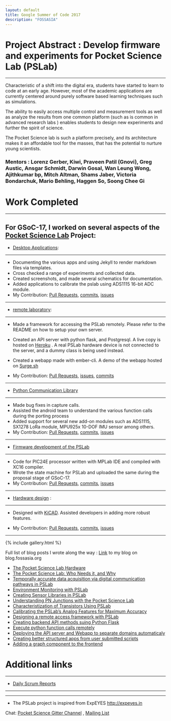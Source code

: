 ```yaml
---
layout: default
title: Google Summer of Code 2017
description: "FOSSASIA"
---
```


Project Abstract : Develop firmware and experiments for Pocket Science Lab (PSLab)
===

---

Characteristic of a shift into the digital era, students have started to learn to code at an early age. However, most of the academic applications are currently centered around purely software based learning techniques such as simulations.

The ability to easily access multiple control and measurement tools as well as analyze the results from one common platform (such as is common in advanced research labs ) enables students to design new experiments and further the spirit of science.

The Pocket Science lab is such a platform precisely, and its architecture makes it an affordable tool for the masses, that has the potential to nurture young scientists.

### Mentors : Lorenz Gerber, Kiwi, Praveen Patil (Gnovi), Greg Austic, Ansgar Schmidt, Darwin Gosal, Wan Leung Wong, Ajithkumar bp, Mitch Altman, Shams Jaber, Victoria Bondarchuk, Mario Behling, Haggen So, Soong Chee Gi

Work Completed
===

---

For GSoC-17, I worked on several aspects of the [Pocket Science Lab](https://pslab.fossasia.org) Project:
---

* [Desktop Applications](https://github.com/fossasia/pslab-desktop-apps):
---
  * Documenting the various apps and using Jekyll to render markdown files via templates.
  * Cross checked a range of experiments and collected data.
  * Created screenshots, and made several schematics for documentation.
  * Added applications to calibrate the pslab using ADS1115 16-bit ADC module.  
  * My Contribution: [Pull Requests](https://github.com/fossasia/pslab-desktop-apps/pulls?utf8=%E2%9C%93&q=is%3Apr%20author%3Ajithinbp), [commits](https://github.com/fossasia/pslab-desktop-apps/commits/?author=jithinbp), [issues](https://github.com/fossasia/pslab-desktop-apps/issues/?author=jithinbp)
  ---

* [remote laboratory](https://github.com/fossasia/pslab-remote):
---
  * Made a framework for accessing the PSLab remotely. Please refer to the README on how to setup your own server.
  * Created an API server with python flask, and Postgresql. A live copy is hosted on [Heroku](https://pslab-stage.herokuapp.com) . A real PSLab hardware device is not connected to the server, and a dummy class is being used instead.
  * Created a webapp made with ember-cli. A demo of the webapp hosted on [Surge.sh](https://pslab-remote.surge.sh)
  
  * My Contribution: [Pull Requests](https://github.com/fossasia/pslab-remote/pulls?utf8=%E2%9C%93&q=is%3Apr%20author%3Ajithinbp), [issues](https://github.com/fossasia/pslab-hardware/issues?utf8=%E2%9C%93&q=is%3Aissue%20author%3Ajithinbp), [commits](https://github.com/fossasia/pslab-remote/commits/?author=jithinbp)
  ---

* [Python Communication Library](https://github.com/fossasia/pslab-python)
---
  * Made bug fixes in capture calls.
  * Assisted the android team to understand the various function calls during the porting process
  * Added support for several new add-on modules such as ADS1115, SX1278 LoRa module, MPU925x 10-DOF IMU sensor among others.  
  * My Contribution: [Pull Requests](https://github.com/fossasia/pslab-python/pulls?utf8=%E2%9C%93&q=is%3Apr%20author%3Ajithinbp), [commits](https://github.com/fossasia/pslab-python/commits/?author=jithinbp), [issues](https://github.com/fossasia/pslab-python/issues?utf8=%E2%9C%93&q=is%3Aissue%20author%3Ajithinbp)
  ---

* [Firmware development of the PSLab](https://github.com/fossasia/pslab-firmware)
---
  * Code for PIC24E processor written with MPLab IDE and compiled with XC16 compiler.
  * Wrote the state machine for PSLab and uploaded the same during the proposal stage of GSoC-17.
  * My Contribution: [Pull Requests](https://github.com/fossasia/pslab-firmware/pulls?utf8=%E2%9C%93&q=is%3Apr%20author%3Ajithinbp), [commits](https://github.com/fossasia/pslab-firmware/commits/master?author=jithinbp), [issues](https://github.com/fossasia/pslab-firmware/issues/?author=jithinbp)
  ---

* [Hardware design](https://github.com/fossasia/pslab-hardware) :
---
  * Designed with [KiCAD](http://kicad-pcb.org/). Assisted developers in adding more robust features.

  * My Contribution: [Pull Requests](https://github.com/fossasia/pslab-hardware/pulls?utf8=%E2%9C%93&q=is%3Apr%20author%3Ajithinbp), [commits](https://github.com/fossasia/pslab-hardware/commits/?author=jithinbp), [issues](https://github.com/fossasia/pslab-hardware/issues/?author=jithinbp)
  ---



{% include gallery.html %}

Full list of blog posts I wrote along the way : [Link](http://blog.fossasia.org/author/jithinbp/) to my blog on blog.fossasia.org

+ [The Pocket Science Lab Hardware](http://blog.fossasia.org/the-pocket-science-lab-hardware/)
+ [The Pocket Science Lab: Who Needs it, and Why](http://blog.fossasia.org/the-pocket-science-lab-who-needs-it-and-why-2/)
+ [Temporally accurate data acquisition via digital communication pathways in PSLab](http://blog.fossasia.org/temporally-accurate-data-acquisition-via-digital-communication-pathways-in-pslab/)
+ [Environment Monitoring with PSLab](http://blog.fossasia.org/environment-monitoring-with-pslab/)
+ [Creating Sensor Libraries in PSLab](http://blog.fossasia.org/creating-sensor-libraries-in-pslab/)
+ [Understanding PN Junctions with the Pocket Science Lab](http://blog.fossasia.org/understanding-pn-junctions-with-the-pocket-science-lab/)
+ [Characteristization of Transistors Using PSLab](http://blog.fossasia.org/characteristization-of-transistors-using-pslab/)
+ [Calibrating the PSLab’s Analog Features for Maximum Accuracy](http://blog.fossasia.org/calibrating-the-pslabs-analog-features-for-maximum-accuracy/)
+ [Designing a remote access framework with PSLab](http://blog.fossasia.org/designing-a-virtual-laboratory-with-pslab/)
+ [Creating backend API methods suing Python Flask](http://blog.fossasia.org/designing-a-remote-laboratory-with-pslab-using-python-flask-framework/)
+ [Execute python function calls remotely](http://blog.fossasia.org/designing-a-remote-laboratory-with-pslab-execution-of-function-strings/)
+ [Deploying the API server and Webapp to separate domains automaticaly ](http://blog.fossasia.org/pslab-remote-lab-automatically-deploying-the-emberjs-webapp-and-flask-api-server-to-different-domains/)
+ [Creating better structured apps from user submitted scripts](http://blog.fossasia.org/enhancing-the-functionality-of-user-submitted-scripts-in-the-pslab-remote-framework/)
+ [Adding a graph component to the frontend](http://blog.fossasia.org/including-a-graph-component-in-the-remote-access-framework-for-pslab/)

Additional links
===

---

+ [Daily Scrum Reports](https://groups.google.com/forum/#!searchin/pslab-fossasia/subject$3Ajithin%7Csort:date)
---

----

+ The PSLab project is inspired from ExpEYES  <http://expeyes.in>

Chat: [Pocket Science Gitter Channel](https://gitter.im/fossasia/pslab) ,  [Mailing List](https://groups.google.com/forum/#!forum/pslab-fossasia)


